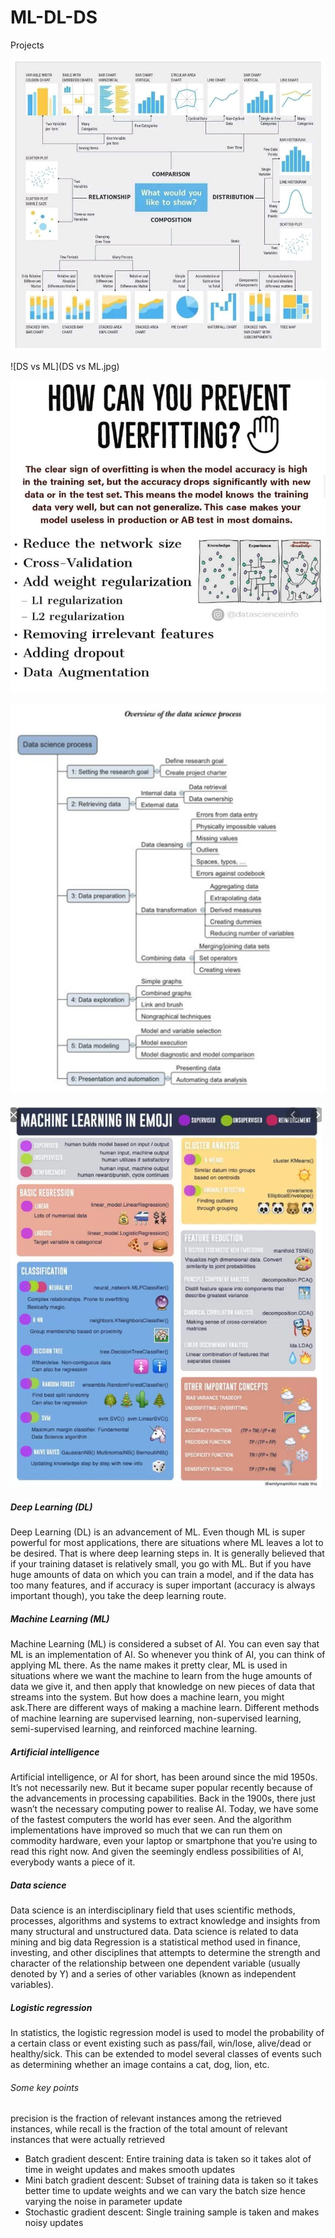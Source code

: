 # ML-DL-DS
Projects

![Types of graph](TypesOfCharts.jpg)

![DS vs ML](DS vs ML.jpg)

![Process](OverFit.png)

![Process](DS_Process.png)

![Cheatsheet](Cheatsheet_MachineLearning.png)
##### Deep Learning (DL)
Deep Learning (DL) is an advancement of ML. Even though ML is super powerful for most applications, there are situations where ML leaves a lot to be desired. That is where deep learning steps in. It is generally believed that if your training dataset is relatively small, you go with ML. But if you have huge amounts of data on which you can train a model, and if the data has too many features, and if accuracy is super important (accuracy is always important though), you take the deep learning route.

##### Machine Learning (ML)
Machine Learning (ML) is considered a subset of AI. You can even say that ML is an implementation of AI. So whenever you think of AI, you can think of applying ML there. As the name makes it pretty clear, ML is used in situations where we want the machine to learn from the huge amounts of data we give it, and then apply that knowledge on new pieces of data that streams into the system. But how does a machine learn, you might ask.There are different ways of making a machine learn. Different methods of machine learning are supervised learning, non-supervised learning, semi-supervised learning, and reinforced machine learning.

##### Artificial intelligence
Artificial intelligence, or AI for short, has been around since the mid 1950s. It’s not necessarily new. But it became super popular recently because of the advancements in processing capabilities. Back in the 1900s, there just wasn’t the necessary computing power to realise AI. Today, we have some of the fastest computers the world has ever seen. And the algorithm implementations have improved so much that we can run them on commodity hardware, even your laptop or smartphone that you’re using to read this right now. And given the seemingly endless possibilities of AI, everybody wants a piece of it.

##### Data science
Data science is an interdisciplinary field that uses scientific methods, processes, algorithms and systems to extract knowledge and insights from many structural and unstructured data. Data science is related to data mining and big data
Regression is a statistical method used in finance, investing, and other disciplines that attempts to determine the strength and character of the relationship between one dependent variable (usually denoted by Y) and a series of other variables (known as independent variables).

##### Logistic regression 
In statistics, the logistic regression model is used to model the probability of a certain class or event existing such as pass/fail, win/lose, alive/dead or healthy/sick. This can be extended to model several classes of events such as determining whether an image contains a cat, dog, lion, etc.

###### Some key points
precision is the fraction of relevant instances among the retrieved instances, while recall is the fraction of the total amount of relevant instances that were actually retrieved

* Batch gradient descent: Entire training data is taken so it takes alot of time in weight updates and makes smooth updates
* Mini batch gradient descent: Subset of training data is taken so it takes better time to update weights and we can vary the batch size hence varying the noise in parameter update
* Stochastic gradient descent: Single training sample is taken and makes noisy updates
